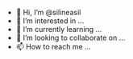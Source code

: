 - 👋 Hi, I’m @silineasil
- 👀 I’m interested in ...
- 🌱 I’m currently learning ...
- 💞️ I’m looking to collaborate on ...
- 📫 How to reach me ...

<!---
silineasil/silineasil is a ✨ special ✨ repository because its `README.md` (this file) appears on your GitHub profile.
You can click the Preview link to take a look at your changes.
--->

